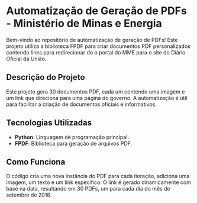 # Automatização de Geração de PDFs - Ministério de Minas e Energia

Bem-vindo ao repositório de automatização de geração de PDFs! Este projeto utiliza a biblioteca FPDF para criar documentos PDF personalizados contendo links para redirecionar do o portal do MME para o site do Diário Oficial da União..

## Descrição do Projeto

Este projeto gera 30 documentos PDF, cada um contendo uma imagem e um link que direciona para uma página do governo. A automatização é útil para facilitar a criação de documentos oficiais e informativos.

## Tecnologias Utilizadas

- **Python**: Linguagem de programação principal.
- **FPDF**: Biblioteca para geração de arquivos PDF.

## Como Funciona

O código cria uma nova instância do PDF para cada iteração, adiciona uma imagem, um texto e um link específico. O link é gerado dinamicamente com base na data, resultando em 30 PDFs, um para cada dia do mês de setembro de 2018.
